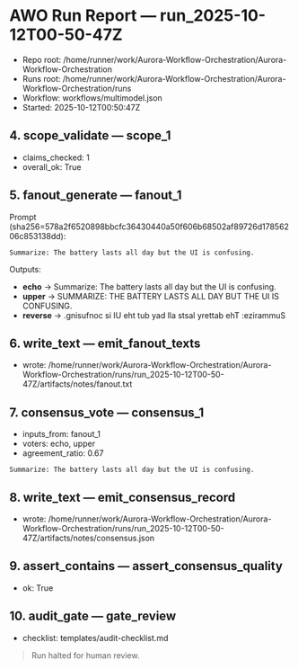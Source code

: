 # AWO Run Report — run_2025-10-12T00-50-47Z

- Repo root: /home/runner/work/Aurora-Workflow-Orchestration/Aurora-Workflow-Orchestration
- Runs root: /home/runner/work/Aurora-Workflow-Orchestration/Aurora-Workflow-Orchestration/runs
- Workflow: workflows/multimodel.json
- Started: 2025-10-12T00:50:47Z

## 4. scope_validate — scope_1
- claims_checked: 1
- overall_ok: True

## 5. fanout_generate — fanout_1
Prompt (sha256=578a2f6520898bbcfc36430440a50f606b68502af89726d17856206c853138dd):

```
Summarize: The battery lasts all day but the UI is confusing.
```

Outputs:
- **echo** → Summarize: The battery lasts all day but the UI is confusing.
- **upper** → SUMMARIZE: THE BATTERY LASTS ALL DAY BUT THE UI IS CONFUSING.
- **reverse** → .gnisufnoc si IU eht tub yad lla stsal yrettab ehT :ezirammuS

## 6. write_text — emit_fanout_texts
- wrote: /home/runner/work/Aurora-Workflow-Orchestration/Aurora-Workflow-Orchestration/runs/run_2025-10-12T00-50-47Z/artifacts/notes/fanout.txt

## 7. consensus_vote — consensus_1
- inputs_from: fanout_1
- voters: echo, upper
- agreement_ratio: 0.67

```
Summarize: The battery lasts all day but the UI is confusing.
```

## 8. write_text — emit_consensus_record
- wrote: /home/runner/work/Aurora-Workflow-Orchestration/Aurora-Workflow-Orchestration/runs/run_2025-10-12T00-50-47Z/artifacts/notes/consensus.json

## 9. assert_contains — assert_consensus_quality
- ok: True

## 10. audit_gate — gate_review
- checklist: templates/audit-checklist.md

> Run halted for human review.

